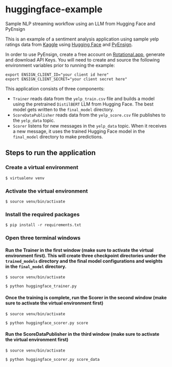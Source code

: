 # huggingface-example
Sample NLP streaming workflow using an LLM from Hugging Face and PyEnsign

This is an example of a sentiment analysis application using sample yelp ratings data from [Kaggle](https://www.kaggle.com) using [Hugging Face](https://huggingface.co) and [PyEnsign](https://github.com/rotationalio/pyensign).

In order to use PyEnsign, create a free account on [Rotational.app](https://rotational.app/), generate and download API Keys.  You will need to create and source the following environment variables prior to running the example:

```
export ENSIGN_CLIENT_ID="your client id here"
export ENSIGN_CLIENT_SECRET="your client secret here"
```

This application consists of three components:
- `Trainer` reads data from the `yelp_train.csv` file and builds a model using the pretrained `DistilBERT` LLM from Hugging Face. The best model gets written to the `final_model` directory.
- `ScoreDataPublisher` reads data from the `yelp_score.csv` file publishes to the `yelp_data` topic.
- `Scorer` listens for new messages in the `yelp_data` topic.  When it receives a new message, it uses the trained Hugging Face model in the `final_model` directory to make predictions.

## Steps to run the application

### Create a virtual environment

```
$ virtualenv venv
```

### Activate the virtual environment

```
$ source venv/bin/activate
```

### Install the required packages

```
$ pip install -r requirements.txt
```

### Open three terminal windows

#### Run the Trainer in the first window (make sure to activate the virtual environment first).  This will create three checkpoint directories under the `trained_models` directory and the final model configurations and weights in the `final_model` directory.
```
$ source venv/bin/activate
```

```
$ python huggingface_trainer.py
```

#### Once the training is complete, run the Scorer in the second window (make sure to activate the virtual environment first)
```
$ source venv/bin/activate
```
```
$ python huggingface_scorer.py score
```

#### Run the ScoreDataPublisher in the third window (make sure to activate the virtual environment first)
```
$ source venv/bin/activate
```
```
$ python huggingface_scorer.py score_data
```


